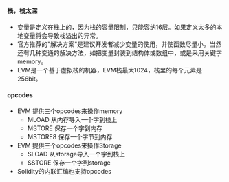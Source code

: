 #### 栈，栈太深

- 变量是定义在栈上的，因为栈的容量限制，只能容纳16层。如果定义太多的本地变量将会导致栈溢出的异常。
- 官方推荐的"解决方案"是建议开发者减少变量的使用，并使函数尽量小。当然还有几种变通的解决方法，如把变量封装到结构体或数组中，或是采用关键字memory。
- EVM是一个基于虚拟栈的机器，EVM栈最大1024，栈里的每个元素是256bit。

#### opcodes

- EVM 提供三个opcodes来操作memory
    - MLOAD 从内存导入一个字到栈上
    - MSTORE 保存一个字到内存
    - MSTORE8 保存一个字节到内存
- EVM 提供三个opcodes来操作Storage
    - SLOAD 从storage导入一个字到栈上
    - SSTORE 保存一个字到storage
- Solidity的内联汇编也支持opcodes